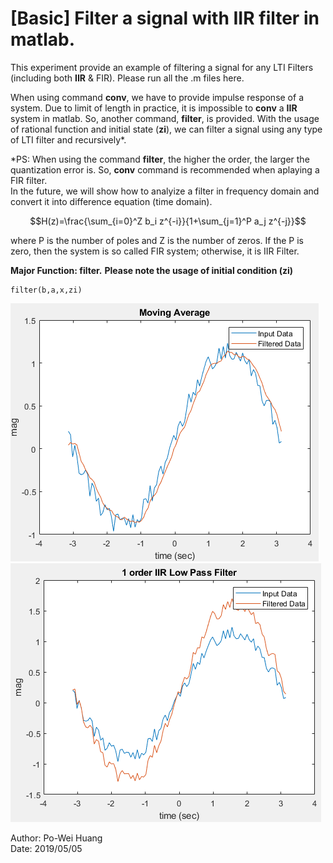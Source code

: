 # [Basic] Filter a signal with IIR filter in matlab.

This experiment provide an example of filtering a signal for any LTI Filters (including both **IIR** & FIR). Please run all the .m files here.  

When using command **conv**, we have to provide impulse response of a system. Due to limit of length in practice, it is impossible to **conv** a **IIR** system in matlab. So, another command, **filter**, is provided. With the usage of rational function and initial state (**zi**), we can filter a signal using any type of LTI filter and recursively*.  
  
*PS: When using the command **filter**, the higher the order, the larger the quantization error is. So, **conv** command is recommended when aplaying a FIR filter.  
  In the future, we will show how to analyize a filter in frequency domain and convert it into difference equation (time domain).  

```math
H(z)=\frac{\sum_{i=0}^Z b_i z^{-i}}{1+\sum_{j=1}^P a_j z^{-j}}
```
where P is the number of poles and Z is the number of zeros. If the P is zero, then the system is so called FIR system; otherwise, it is IIR Filter.

**Major Function: filter.**
**Please note the usage of initial condition (zi)**  
~~~~
filter(b,a,x,zi)
~~~~


![Fig.1](./1.PNG)
![Fig.2](./2.PNG)

Author: Po-Wei Huang  
Date: 2019/05/05